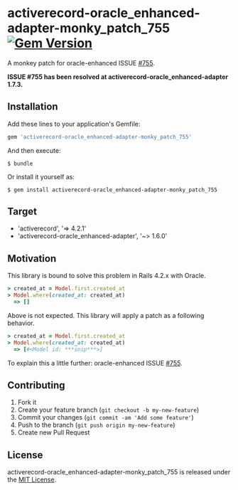 # activerecord-oracle_enhanced-adapter-monky_patch_755 [![Gem Version](https://badge.fury.io/rb/activerecord-oracle_enhanced-adapter-monky_patch_755.svg)](http://badge.fury.io/rb/activerecord-oracle_enhanced-adapter-monky_patch_755)

A monkey patch for oracle-enhanced ISSUE [#755](https://github.com/rsim/oracle-enhanced/issues/755).

**ISSUE #755 has been resolved at activerecord-oracle_enhanced-adapter 1.7.3.**

## Installation

Add these lines to your application's Gemfile:

```ruby
gem 'activerecord-oracle_enhanced-adapter-monky_patch_755'
```

And then execute:

```
$ bundle
```

Or install it yourself as:

```
$ gem install activerecord-oracle_enhanced-adapter-monky_patch_755
```

## Target

* 'activerecord', '=> 4.2.1'
* 'activerecord-oracle_enhanced-adapter', '~> 1.6.0'

## Motivation

This library is bound to solve this problem in Rails 4.2.x with Oracle.

```ruby
> created_at = Model.first.created_at
> Model.where(created_at: created_at)
  => []
```

Above is not expected. This library will apply a patch as a following behavior.

```ruby
> created_at = Model.first.created_at
> Model.where(created_at: created_at)
  => [#<Model id: ***snip***>]
```

To explain this a little further: oracle-enhanced ISSUE [#755](https://github.com/rsim/oracle-enhanced/issues/755).

## Contributing

1. Fork it
2. Create your feature branch (`git checkout -b my-new-feature`)
3. Commit your changes (`git commit -am 'Add some feature'`)
4. Push to the branch (`git push origin my-new-feature`)
5. Create new Pull Request

## License

activerecord-oracle_enhanced-adapter-monky_patch_755 is released under the [MIT License](http://www.opensource.org/licenses/MIT).
